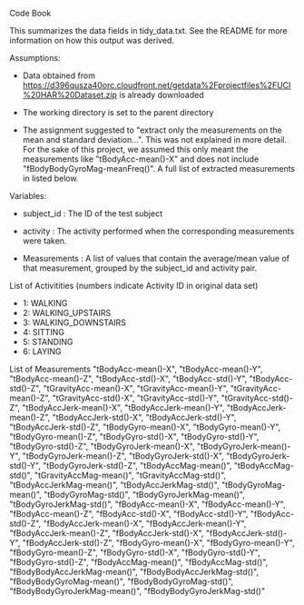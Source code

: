 Code Book

This summarizes the data fields in tidy_data.txt. See the README for more information on how this output was derived.


Assumptions:
- Data obtained from https://d396qusza40orc.cloudfront.net/getdata%2Fprojectfiles%2FUCI%20HAR%20Dataset.zip is already downloaded

- The working directory is set to the parent directory

- The assignment suggested to "extract only the measurements on the mean and standard deviation...". This was not explained in more detail. For the sake of this project, we assumed this only meant the measurements like "tBodyAcc-mean()-X" and does not include "fBodyBodyGyroMag-meanFreq()". A full list of extracted measurements in listed below.

Variables:

- subject_id : The ID of the test subject

- activity : The activity performed when the corresponding measurements were taken.

- Measurements : A list of values that contain the average/mean value of that measurement, grouped by the subject_id and activity pair.


List of Activitities (numbers indicate Activity ID in original data set)

- 1: WALKING
- 2: WALKING_UPSTAIRS
- 3: WALKING_DOWNSTAIRS
- 4: SITTING
- 5: STANDING
- 6: LAYING


List of Measurements
"tBodyAcc-mean()-X",
"tBodyAcc-mean()-Y",
"tBodyAcc-mean()-Z",
"tBodyAcc-std()-X",
"tBodyAcc-std()-Y",
"tBodyAcc-std()-Z",
"tGravityAcc-mean()-X",
"tGravityAcc-mean()-Y",
"tGravityAcc-mean()-Z",
"tGravityAcc-std()-X",
"tGravityAcc-std()-Y",
"tGravityAcc-std()-Z",
"tBodyAccJerk-mean()-X",
"tBodyAccJerk-mean()-Y",
"tBodyAccJerk-mean()-Z",
"tBodyAccJerk-std()-X",
"tBodyAccJerk-std()-Y",
"tBodyAccJerk-std()-Z",
"tBodyGyro-mean()-X",
"tBodyGyro-mean()-Y",
"tBodyGyro-mean()-Z",
"tBodyGyro-std()-X",
"tBodyGyro-std()-Y",
"tBodyGyro-std()-Z",
"tBodyGyroJerk-mean()-X",
"tBodyGyroJerk-mean()-Y",
"tBodyGyroJerk-mean()-Z",
"tBodyGyroJerk-std()-X",
"tBodyGyroJerk-std()-Y",
"tBodyGyroJerk-std()-Z",
"tBodyAccMag-mean()",
"tBodyAccMag-std()",
"tGravityAccMag-mean()",
"tGravityAccMag-std()",
"tBodyAccJerkMag-mean()",
"tBodyAccJerkMag-std()",
"tBodyGyroMag-mean()",
"tBodyGyroMag-std()",
"tBodyGyroJerkMag-mean()",
"tBodyGyroJerkMag-std()",
"fBodyAcc-mean()-X",
"fBodyAcc-mean()-Y",
"fBodyAcc-mean()-Z",
"fBodyAcc-std()-X",
"fBodyAcc-std()-Y",
"fBodyAcc-std()-Z",
"fBodyAccJerk-mean()-X",
"fBodyAccJerk-mean()-Y",
"fBodyAccJerk-mean()-Z",
"fBodyAccJerk-std()-X",
"fBodyAccJerk-std()-Y",
"fBodyAccJerk-std()-Z",
"fBodyGyro-mean()-X",
"fBodyGyro-mean()-Y",
"fBodyGyro-mean()-Z",
"fBodyGyro-std()-X",
"fBodyGyro-std()-Y",
"fBodyGyro-std()-Z",
"fBodyAccMag-mean()",
"fBodyAccMag-std()",
"fBodyBodyAccJerkMag-mean()",
"fBodyBodyAccJerkMag-std()",
"fBodyBodyGyroMag-mean()",
"fBodyBodyGyroMag-std()",
"fBodyBodyGyroJerkMag-mean()",
"fBodyBodyGyroJerkMag-std()"
